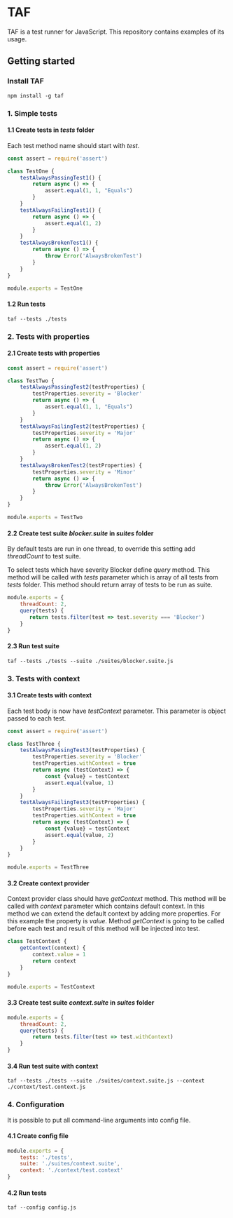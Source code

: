 # TAF
TAF is a test runner for JavaScript. This repository contains examples of its usage.
## Getting started
### Install TAF
`npm install -g taf`
### 1. Simple tests 
#### 1.1 Create tests in *tests* folder
Each test method name should start with *test*.
```js
const assert = require('assert')

class TestOne {
    testAlwaysPassingTest1() {
        return async () => {
            assert.equal(1, 1, "Equals")
        }
    }
    testAlwaysFailingTest1() {
    	return async () => {
    	    assert.equal(1, 2)
    	}
    }
    testAlwaysBrokenTest1() {
        return async () => {
            throw Error('AlwaysBrokenTest')
        }
    }
}

module.exports = TestOne
```
#### 1.2 Run tests
`taf --tests ./tests`
### 2. Tests with properties 
#### 2.1 Create tests with properties
```js
const assert = require('assert')

class TestTwo {
    testAlwaysPassingTest2(testProperties) {
        testProperties.severity = 'Blocker'
        return async () => {
            assert.equal(1, 1, "Equals")
        }
    }
    testAlwaysFailingTest2(testProperties) {
        testProperties.severity = 'Major'
        return async () => {
            assert.equal(1, 2)
        }
    }
    testAlwaysBrokenTest2(testProperties) {
        testProperties.severity = 'Minor'
        return async () => {
            throw Error('AlwaysBrokenTest')
        }
    }
}

module.exports = TestTwo
```
#### 2.2 Create test suite *blocker.suite* in *suites* folder
By default tests are run in one thread, to override this setting add *threadCount* to test suite.

To select tests which have severity Blocker define *query* method. This method will be called with 
*tests* parameter which is array of all tests from *tests* folder. This method should return array 
of tests to be run as suite.
```js
module.exports = {
    threadCount: 2,
    query(tests) {
       return tests.filter(test => test.severity === 'Blocker')
    }
}
```
#### 2.3 Run test suite
`taf --tests ./tests --suite ./suites/blocker.suite.js`
### 3. Tests with context
#### 3.1 Create tests with context
Each test body is now have *testContext* parameter. This parameter is object passed to each test.
```js
const assert = require('assert')

class TestThree {
    testAlwaysPassingTest3(testProperties) {
        testProperties.severity = 'Blocker'
        testProperties.withContext = true
        return async (testContext) => {
            const {value} = testContext
            assert.equal(value, 1)
        }
    }
    testAlwaysFailingTest3(testProperties) {
        testProperties.severity = 'Major'
        testProperties.withContext = true
        return async (testContext) => {
            const {value} = testContext
            assert.equal(value, 2)
        }
    }
}

module.exports = TestThree
```
#### 3.2 Create context provider
Context provider class should have *getContext* method. This method will be called with *context* parameter 
which contains default context. In this method we can extend the default context by adding more properties. 
For this example the property is *value*. Method *getContext* is going to be called before each test and result of 
this method will be injected into test.

```js
class TestContext {
    getContext(context) {
        context.value = 1
        return context
    }
}

module.exports = TestContext
```
#### 3.3 Create test suite *context.suite* in *suites* folder
```js
module.exports = {
    threadCount: 2,
    query(tests) {
        return tests.filter(test => test.withContext)
    }
}
```
#### 3.4 Run test suite with context
`taf --tests ./tests --suite ./suites/context.suite.js --context ./context/test.context.js`
### 4. Configuration
It is possible to put all command-line arguments into config file.
#### 4.1 Create config file
```js
module.exports = {
    tests: './tests',
    suite: './suites/context.suite',
    context: './context/test.context'
}
```
#### 4.2 Run tests
`taf --config config.js`
